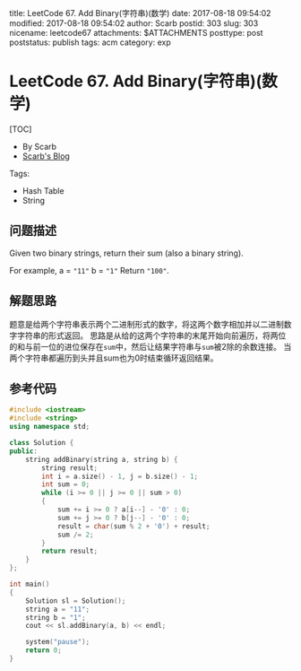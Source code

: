 title: LeetCode 67. Add Binary(字符串)(数学)
date: 2017-08-18 09:54:02
modified: 2017-08-18 09:54:02
author: Scarb
postid: 303
slug: 303
nicename: leetcode67
attachments: $ATTACHMENTS
posttype: post
poststatus: publish
tags: acm
category: exp

# LeetCode 67. Add Binary(字符串)(数学)

[TOC]

- By Scarb
- [Scarb's Blog](http://47.106.131.90/blog)

Tags:

- Hash Table
- String

## 问题描述

Given two binary strings, return their sum (also a binary string).

For example,
a = `"11"`
b = `"1"`
Return `"100"`.

## 解题思路

题意是给两个字符串表示两个二进制形式的数字，将这两个数字相加并以二进制数字字符串的形式返回。
思路是从给的这两个字符串的末尾开始向前遍历，将两位的和与前一位的进位保存在`sum`中，然后让结果字符串与`sum`被2除的余数连接。
当两个字符串都遍历到头并且sum也为0时结束循环返回结果。

## 参考代码
```C++
#include <iostream>
#include <string>
using namespace std;

class Solution {
public:
	string addBinary(string a, string b) {
		string result;
		int i = a.size() - 1, j = b.size() - 1;
		int sum = 0;
		while (i >= 0 || j >= 0 || sum > 0)
		{
			sum += i >= 0 ? a[i--] - '0' : 0;
			sum += j >= 0 ? b[j--] - '0' : 0;
			result = char(sum % 2 + '0') + result;
			sum /= 2;
		}
		return result;
	}
};

int main()
{
	Solution sl = Solution();
	string a = "11";
	string b = "1";
	cout << sl.addBinary(a, b) << endl;

	system("pause");
	return 0;
}
```